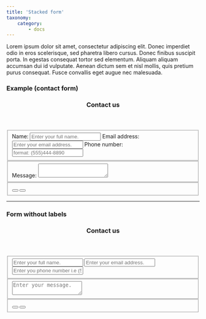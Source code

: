 ```yaml
---
title: 'Stacked form'
taxonomy:
    category:
        - docs
---
```


Lorem ipsum dolor sit amet, consectetur adipiscing elit. Donec imperdiet odio in eros scelerisque, sed pharetra libero cursus. Donec finibus suscipit porta. In egestas consequat tortor sed elementum. Aliquam aliquam accumsan dui id vulputate. Aenean dictum sem et nisl mollis, quis pretium purus consequat. Fusce convallis eget augue nec malesuada. 

### Example (contact form)

<form class="contact-form" action="" method="POST">
    <header>
        <h3>Contact us</h3>
    </header>
    <fieldset>
        <label for="full-name">Name:</label>
        <input type="text" name="full-name" placeholder="Enter your full name." tabindex="1" required >
        <label for="email-address">Email address:</label>
        <input type="email" name="email-address" placeholder="Enter your email address." tabindex="2" required >
        <label for="Phone number">Phone number:</label>
        <input type="tel" name="phone-number" placeholder="format: (555)444-8890" tabindex="3" required >
    </fieldset>
    <fieldset>
        <label for="message">Message:</label>
        <textarea name="message" tabindex="4" required ></textarea>
    </fieldset>
    <fieldset class="from-buttons">
        <button type="submit" name="submit-btn" value="Submit"></button>
        <button type="reset" name="reset-btn" value="Clear form"></button>
    </fieldset>
</form>

---

### Form without labels

<form class="contact-form" action="" method="POST">
    <header>
        <h3>Contact us</h3>
    </header>
    <fieldset>
        <input type="text" name="full-name" placeholder="Enter your full name." tabindex="1" required >
        <input type="email" name="email-address" placeholder="Enter your email address." tabindex="2" required >
        <input type="tel" name="phone-number" placeholder="Enter you phone number i.e (555)444-8890" tabindex="3" required >
    </fieldset>
    <fieldset>
        <textarea name="message" tabindex="4" placeholder="Enter your message." required ></textarea>
    </fieldset>
    <fieldset class="from-buttons">
        <button type="submit" name="submit-btn" value="Submit"></button>
        <button type="reset" name="reset-btn" value="Clear form"></button>
    </fieldset>
</form>